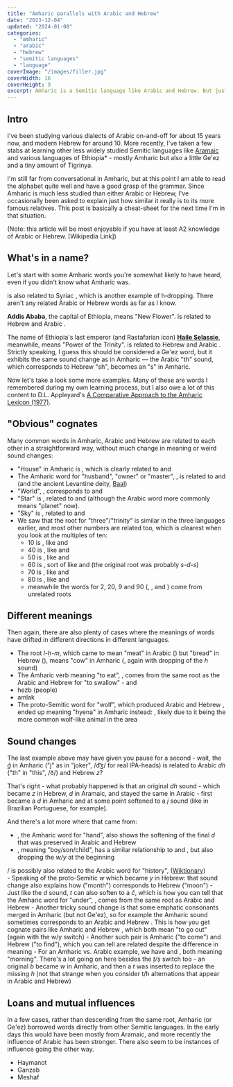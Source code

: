 ```yaml
---
title: "Amharic parallels with Arabic and Hebrew"
date: "2023-12-04"
updated: "2024-01-08"
categories: 
  - "amharic"
  - "arabic"
  - "hebrew"
  - "semitic languages"
  - "language"
coverImage: "/images/filler.jpg"
coverWidth: 16
coverHeight: 9
excerpt: Amharic is a Semitic language like Arabic and Hebrew. But just how similar is it to them?
---
```


<script>
	import Lemma from '$lib/components/Lemma.svelte';
</script>

## Intro

I've been studying various dialects of Arabic on-and-off for about 15 years now, and modern Hebrew for around 10. More recently, I've taken a few stabs at learning other less widely studied Semitic languages like <a href="https://medium.com/sunlanguagetheories/dabbling-diary-aramaic-the-first-world-language-f7477e014bdf" target="_blank">Aramaic</a> and various languages of Ethiopia\* - mostly Amharic but also a little Ge'ez and a tiny amount of Tigrinya.

I'm still far from conversational in Amharic, but at this point I am able to read the alphabet quite well and have a good grasp of the grammar. Since Amharic is much less studied than either Arabic or Hebrew, I've occasionally been asked to explain just how similar it really is to its more famous relatives. This post is basically a cheat-sheet for the next time I'm in that situation.

(Note: this article will be most enjoyable if you have at least A2 knowledge of Arabic or Hebrew. [Wikipedia Link])

## What's in a name?
<section>

Let's start with some Amharic words you're somewhat likely to have heard, even if you didn't know what Amharic was.

<aside class="right"><Lemma language="amh" latin="Abäba" script="አበባ" /> is also related to Syriac <Lemma language="syc" latin="habbāḇā" script="ܗܒܒܐ" punct />, which is another example of h&#8209;dropping. There aren't any related Arabic or Hebrew words as far as I know.</aside>

**Addis Ababa**, the capital of Ethiopia, means "New Flower". <Lemma language="amh" latin="Addis" script="አዲስ"/> is related to Hebrew <Lemma language="heb" latin="ḥadaš" latin2="chadash" script="חדש" /> and Arabic <Lemma language="ara" latin="ḥadīṯ" script="حديث" punct />. 

The name of Ethiopia's last emperor (and Rastafarian icon) **<a href="https://en.wikipedia.org/wiki/Haile_Selassie" target="_blank">Haile Selassie</a>**, meanwhile, means "Power of the Trinity".  <Lemma language="amh" latin="Səllasé" script="ሥላሴ"/> is related to Hebrew <Lemma language="heb" latin="šaloš" latin2="shalosh" script="שלוש" /> and Arabic <Lemma language="ara" latin="ṯalāṯa" script="ثلاثة" punct/>. Strictly speaking, I guess this should be considered a Ge'ez word, but it exhibits the same sound change as in Amharic — the Arabic "th" sound, which corresponds to Hebrew "sh", becomes an "s" in Amharic.

</section>


Now let's take a look some more examples. Many of these are words I remembered during my own learning process, but I also owe a lot of this content to D.L. Appleyard's <a href="https://archive.org/details/AppleyardAComparativeApproachToTheAmharicLexicon1977" target="_blank">A Comparative Approach to the Amharic Lexicon (1977)</a>.

## "Obvious" cognates

Many common words in Amharic, Arabic and Hebrew are related to each other in a straightforward way, without much change in meaning or weird sound changes:

- "House" in Amharic is <Lemma language="amh" latin="bet" script="ቤት" punct/>, which is clearly related to <Lemma language="ara" latin="bayt" script="بيت"/> and <Lemma language="heb" latin="bayit" script="בית"/>
- The Amharic word for "husband", "owner" or "master", <Lemma language="amh" latin="bal" script="ባል" punct/>, is related to <Lemma language="ara" latin="baʕl" script="بعل"/> and <Lemma language="heb" latin="ba'al" script="בעל"/> (and the ancient Levantine deity, <a href="https://en.wikipedia.org/wiki/Baal" target="_blank">Baal</a>)
- "World", <Lemma language="amh" latin="aläm" script="ዓለም" punct />, corresponds to <Lemma language="ara" latin="ʕālam" script="عالم"/> and <Lemma language="heb" latin="olam" script="עולם"/> 
- "Star" is <Lemma language="amh" latin="kokäb" script="ኮከብ" punct />, related to <Lemma language="ara" latin="kawkab" script="كوكب"/> and <Lemma language="heb" latin="kokhav" script="כוכב"/> (although the Arabic word more commonly means "planet" now).
- "Sky" is <Lemma language="amh" latin="sämay" script="ሰማይ" punct />, related to <Lemma language="ara" latin="samāʔ" script="سماء"/> and <Lemma language="heb" latin="shamayim" script="שמים"/>
- We saw that the root for "three"/"trinity" is similar in the three languages earlier, and most other numbers are related too, which is clearest when you look at the multiples of ten: 
  - 10 is <Lemma language="amh" latin="assər" script="ዐሥር" punct />, like <Lemma language="ara" latin="ʕašara" script="عشرة"/> and <Lemma language="heb" latin="esre" script="עשרה"/>
  - 40 is <Lemma language="amh" latin="arba" script="አርባ" punct />, like <Lemma language="ara" latin="ʔarbaʕa" script="أربعة"/> and <Lemma language="heb" latin="arba'a" script="ארבעה"/>
  - 50 is <Lemma language="amh" latin="amsa" script="አምሳ" punct />, like <Lemma language="ara" latin="ḵamsa" script="خمسة"/> and <Lemma language="heb" latin="khamisha" script="חמישה"/>
  - 60 is <Lemma language="amh" latin="səlsa" script="ሥልሳ" punct />, sort of like <Lemma language="ara" latin="sitta" script="ستة"/> and <Lemma language="heb" latin="shisha" script="שישה"/> (the original root was probably <em>s-d-s</em>)
  - 70 is <Lemma language="amh" latin="säba" script="ሰባ" punct />, like <Lemma language="ara" latin="sabʕa" script="سبعة"/> and <Lemma language="heb" latin="shiv'a" script="שבעה"/>
  - 80 is <Lemma language="amh" latin="sämanya" script="ሰማንያ" punct />, like <Lemma language="ara" latin="ṯamāniya" script="ثمانية"/> and <Lemma language="heb" latin="shmona" script="שמונה"/>
  - meanwhile the words for 2, 20, 9 and 90 (<Lemma language="amh" latin="hulätt" script="ሁለት" punct />, <Lemma language="amh" latin="haya" script="ሀያ" punct />, <Lemma language="amh" latin="zäṭäññ" script="ዘጠኝ" /> and <Lemma language="amh" latin="zäṭäna" script="ዘጠና" />) come from unrelated roots

## Different meanings

Then again, there are also plenty of cases where the meanings of words have drifted in different directions in different languages.

- The root *l-ḥ-m*, which came to mean "meat" in Arabic (<Lemma language="ara" latin="laḥm" script="لحم" punct />) but "bread" in Hebrew (<Lemma language="heb" latin="lekhem" script="לחם" punct />), means "cow" in Amharic (<Lemma language="amh" latin="lam" script="ላም" punct />, again with dropping of the *h* sound)
- The Amharic verb meaning "to eat", <Lemma language="amh" latin="bäla" script="በላ" punct />, comes from the same root as the Arabic and Hebrew for "to swallow" - <Lemma language="ara" latin="balaʕa" script="بلع" /> and <Lemma language="heb" latin="bala'" script="בלע" />
- hezb (people)
- amlak
- The proto-Semitic word for "wolf", which produced Arabic <Lemma language="ara" latin="ḏiʔb" script="ذئب" /> and Hebrew <Lemma language="heb" latin="z'ev" script="זאב" punct />, ended up meaning "hyena" in Amharic instead: <Lemma language="amh" latin="ǧəb" script="ጅብ" punct />, likely due to it being the more common wolf-like animal in the area

## Sound changes

The last example above may have given you pause for a second - wait, the *ǧ* in Amharic ("j" as in "joker", /d͡ʒ/ for real IPA-heads) is related to Arabic *dh* ("th" in "this", /ð/) and Hebrew *z*? 

That's right - what probably happened is that an original *dh* sound - which became *z* in Hebrew, *d* in Aramaic, and stayed the same in Arabic - first became a *d* in Amharic and at some point softened to a *j* sound (like in Brazilian Portuguese, for example).

<section>

And there's a lot more where that came from:

- <Lemma language="amh" latin="əǧǧ" script="እጅ" punct />, the Amharic word for "hand", also shows the softening of the final <em>d</em> that was preserved in Arabic <Lemma language="ara" latin="yad" script="يد" /> and Hebrew <Lemma language="heb" latin="yad" script="יד" />
- <Lemma language="amh" latin="ləǧǧ" script="ልጅ" punct />, meaning "boy/son/child", has a similar relationship to <Lemma language="ara" latin="walad" script="ولد" /> and <Lemma language="heb" latin="yeled" script="ילד" punct />, but also dropping the <em>w/y</em> at the beginning
<aside class="right"><Lemma language="amh" latin="wär" script="ወር" punct />/<Lemma language="heb" latin="yaréakh" script="ירח" /> is possibly also related to the Arabic word for "history", <Lemma language="ara" latin="tārīḵ" script="تاريخ" /> (<a href="https://en.wiktionary.org/wiki/تاريخ#Etymology" target="_blank">Wiktionary</a>)</aside>
- Speaking of the proto-Semitic <em>w</em> which became <em>y</em> in Hebrew: that sound change also explains how <Lemma language="amh" latin="wär" script="ወር" /> ("month") corresponds to Hebrew <Lemma language="heb" latin="yaréakh" script="ירח" /> ("moon")
- Just like the <em>d</em> sound, <em>t</em> can also soften to a <em>č</em>, which is how you can tell that the Amharic word for "under", <Lemma language="amh" latin="tač" script="ታች" punct />, comes from the same root as Arabic <Lemma language="ara" latin="taḥt" script="تحت" /> and Hebrew <Lemma language="heb" latin="tákhat" script="תחת" />
- Another tricky sound change is that some emphatic consonants merged in Amharic (but not Ge'ez), so for example the Amharic <Lemma language="amh" latin="ṭ" script="ጥ" /> sound sometimes corresponds to an Arabic <Lemma language="ara" latin="ṣ" script="ص" /> and Hebrew <Lemma language="heb" latin="ts" script="צ" punct />. This is how you get cognate pairs like Amharic <Lemma language="amh" latin="wäṭa" script="ወጣ" /> and Hebrew <Lemma language="heb" latin="yatsa" script="יצא" punct />, which both mean "to go out" (again with the w/y switch)
- Another such pair is Amharic <Lemma language="amh" latin="mäṭa" script="መጣ" /> ("to come") and Hebrew <Lemma language="heb" latin="matsa" script="מצא" /> ("to find"), which you can tell are related despite the difference in meaning
- For an Amharic vs. Arabic example, we have <Lemma language="amh" latin="ṭwat" script="ጡዋት" punct /> and <Lemma language="ara" latin="ṣabāḥ" script="صباح" punct />, both meaning "morning". There's a lot going on here besides the <em>ṭ/ṣ</em> switch too - an original <em>b</em> became <em>w</em> in Amharic, and then a <em>t</em> was inserted to replace the missing <em>h</em> (not that strange when you consider t/h alternations that appear in Arabic and Hebrew)

</section>

## Loans and mutual influences

In a few cases, rather than descending from the same root, Amharic (or Ge'ez) borrowed words directly from other Semitic languages. In the early days this would have been mostly from Aramaic, and more recently the influence of Arabic has been stronger. There also seem to be instances of influence going the other way.

- Haymanot
- Ganzab
- Meshaf
